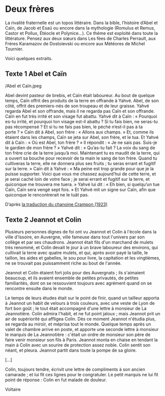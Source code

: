 # Deux frères

La rivalité fraternelle est un topos littéraire. Dans la bible, l’histoire d’Abel et Caïn, de Jacob et Esaü ou encore dans la mythologie (Romulus et Remus, Castor et Pollux, Étéocle et Polynice…).
Ce thème est exploité dans toute la littérature. Pensez aux deux sœurs dans Les fées de Charles Perrault, aux Frères Karamazov de Dostoievski ou encore aux Météores de Michel Tournier.

Voici quelques extraits.

## Texte 1 Abel et Caïn

/Abel et Caïn.jpeg

Abel devint pasteur de brebis, et Caïn était laboureur.
Au bout de quelque temps, Caïn offrit des produits de la terre en offrande à Yahvé.
Abel, de son côté, offrit des premiers-nés de son troupeau et de leur graisse.
Yahvé regarda Abel et son offrande, mais il ne regarda pas Caïn et son offrande.
Caïn en fut très irrité et son visage fut abattu.
Yahvé dit à Caïn : « Pourquoi es-tu irrité, et pourquoi ton visage est-il abattu ? Si tu fais bien, ne seras-tu pas récompensé ? Et si tu ne fais pas bien, le péché n’est-il pas à ta porte ? »
Caïn dit à Abel, son frère : « Allons aux champs. » Et, comme ils étaient dans les champs, Caïn se jeta sur Abel, son frère, et le tua.
Et Yahvé dit à Caïn : « Où est Abel, ton frère ? » Il répondit : « Je ne sais pas. Suis-je le gardien de mon frère ? »
Yahvé dit : « Qu’as-tu fait ? La voix du sang de ton frère crie de la terre jusqu’à moi.
Maintenant tu es maudit de la terre, qui a ouvert sa bouche pour recevoir de ta main le sang de ton frère.
Quand tu cultiveras la terre, elle ne donnera plus ses fruits ; tu seras errant et fugitif sur la terre. »
Caïn dit à Yahvé : « Ma peine est trop grande pour que je la puisse supporter.
Voici que vous me chassez aujourd’hui de cette terre, et je serai caché loin de votre face ; je serai errant et fugitif sur la terre, et quiconque me trouvera me tuera. »
Yahvé lui dit : « Eh bien, si quelqu’un tue Caïn, Caïn sera vengé sept fois. » Et Yahvé mit un signe sur Caïn, afin que quiconque le rencontrerait ne le tuât pas.

D’après [la traduction du chanoine Crampon (1923)](http://fr.wikisource.org/wiki/Gen%C3%A8se_-_Crampon#Chapitre_4)


## Texte 2 Jeannot et Colin

Plusieurs personnes dignes de foi ont vu Jeannot et Colin à l'école dans la ville d'Issoire, en Auvergne, ville fameuse dans tout l'univers par son collège et par ses chaudrons. Jeannot était fils d'un marchand de mulets très renommé, et Colin devait le jour à un brave laboureur des environs, qui cultivait la terre avec quatre mulets, et qui, après avoir payé la taille, le taillon, les aides et gabelles, le sou pour livre, la capitation et les vingtièmes, ne se trouvait pas puissamment riche au bout de l'année.

Jeannot et Colin étaient fort jolis pour des Auvergnats ; ils s'aimaient beaucoup, et ils avaient ensemble de petites privautés, de petites familiarités, dont on se ressouvient toujours avec agrément quand on se rencontre ensuite dans le monde.

Le temps de leurs études était sur le point de finir, quand un tailleur apporta à Jeannot un habit de velours à trois couleurs, avec une veste de Lyon de fort bon goût ; le tout était accompagné d'une lettre à monsieur de La Jeannotière. Colin admira l'habit, et ne fut point jaloux ; mais Jeannot prit un air de supériorité qui affligea Colin. Dès ce moment Jeannot n'étudia plus, se regarda au miroir, et méprisa tout le monde. Quelque temps après un valet de chambre arrive en poste, et apporte une seconde lettre à monsieur le marquis de La Jeannotière : c'était un ordre de monsieur son père de faire venir monsieur son fils à Paris. Jeannot monta en chaise en tendant la main à Colin avec un sourire de protection assez noble. Colin sentit son néant, et pleura. Jeannot partit dans toute la pompe de sa gloire.

[…]

Colin, toujours tendre, écrivit une lettre de compliments à son ancien camarade ; et lui fit ces lignes pour le congratuler. Le petit marquis ne lui fit point de réponse : Colin en fut malade de douleur.

Voltaire